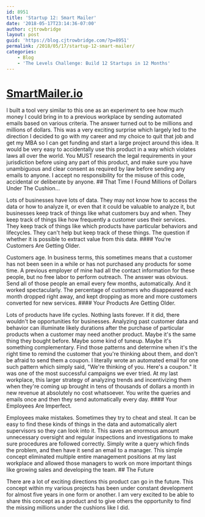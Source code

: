 ```yaml
---
id: 8951
title: 'Startup 12: Smart Mailer'
date: '2018-05-17T23:14:36-07:00'
author: cjtrowbridge
layout: post
guid: 'https://blog.cjtrowbridge.com/?p=8951'
permalink: /2018/05/17/startup-12-smart-mailer/
categories:
    - Blog
    - 'The Levels Challenge: Build 12 Startups in 12 Months'
---
```


# [SmartMailer.io](https://smartmailer.io)

I built a tool very similar to this one as an experiment to see how much money I could bring in to a previous workplace by sending automated emails based on various criteria. The answer turned out to be millions and millions of dollars. This was a very exciting surprise which largely led to the direction I decided to go with my career and my choice to quit that job and get my MBA so I can get funding and start a large project around this idea. It would be very easy to accidentally use this product in a way which violates laws all over the world. You MUST research the legal requirements in your jurisdiction before using any part of this product, and make sure you have unambiguous and clear consent as required by law before sending any emails to anyone. I accept no responsibility for the misuse of this code, accidental or deliberate by anyone. ## That Time I Found Millions of Dollars Under The Cushion...

Lots of businesses have lots of data. They may not know how to access the data or how to analyze it, or even that it could be valuable to analyze it, but businesses keep track of things like what customers buy and when. They keep track of things like how frequently a customer uses their services. They keep track of things like which products have particular behaviors and lifecycles. They can't help but keep track of these things. The question if whether it is possible to extract value from this data. #### You're Customers Are Getting Older.

Customers age. In business terms, this sometimes means that a customer has not been seen in a while or has not purchased any products for some time. A previous employer of mine had all the contact information for these people, but no free labor to perform outreach. The answer was obvious. Send all of those people an email every few months, automatically. And it worked spectacularly. The percentage of customers who disappeared each month dropped right away, and kept dropping as more and more customers converted for new services. #### Your Products Are Getting Older.

Lots of products have life cycles. Nothing lasts forever. If it did, there wouldn't be opportunities for businesses. Analyzing past customer data and behavior can illuminate likely durations after the purchase of particular products when a customer may need another product. Maybe it's the same thing they bought before. Maybe some kind of tuneup. Maybe it's something complementary. Find those patterns and determine when it's the right time to remind the customer that you're thinking about them, and don't be afraid to send them a coupon. I literally wrote an automated email for one such pattern which simply said, "We're thinking of you. Here's a coupon." It was one of the most successful campaigns we ever tried. At my last workplace, this larger strategy of analyzing trends and incentivizing them when they're coming up brought in tens of thousands of dollars a month in new revenue at absolutely no cost whatsoever. You write the queries and emails once and then they send automatically every day. #### Your Employees Are Imperfect.

Employees make mistakes. Sometimes they try to cheat and steal. It can be easy to find these kinds of things in the data and automatically alert supervisors so they can look into it. This saves an enormous amount unnecessary oversight and regular inspections and investigations to make sure procedures are followed correctly. Simply write a query which finds the problem, and then have it send an email to a manager. This simple concept eliminated multiple entire management positions at my last workplace and allowed those managers to work on more important things like growing sales and developing the team. ## The Future

There are a lot of exciting directions this product can go in the future. This concept within my various projects has been under constant development for almost five years in one form or another. I am very excited to be able to share this concept as a product and to give others the opportunity to find the missing millions under the cushions like I did.